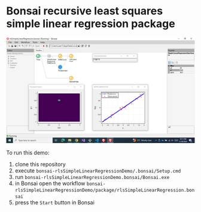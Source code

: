 # Bonsai recursive least squares simple linear regression package

![workflow](figures/workflow.png)

To run this demo:

1. clone this repository
2. execute `bonsai-rlsSimpleLinearRegressionDemo/.bonsai/Setup.cmd`
3. run `bonsai-rlsSimpleLinearRegressionDemo.bonsai/Bonsai.exe`
4. in Bonsai open the workflow `bonsai-rlsSimpleLinearRegressionDemo/package/rlsSimpleLinearRegression.bonsai`
5. press the `Start` button in Bonsai
